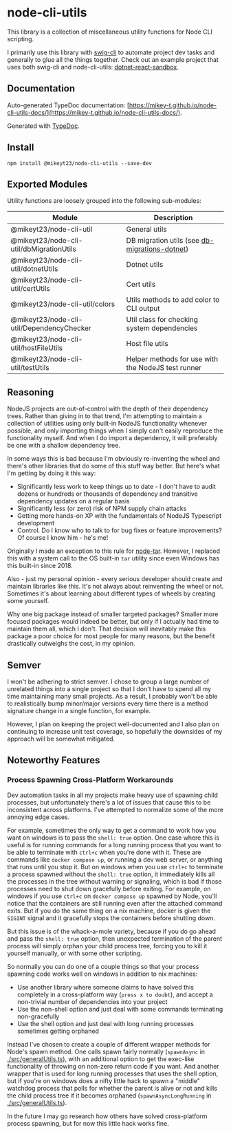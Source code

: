 # node-cli-utils

This library is a collection of miscellaneous utility functions for Node CLI scripting.

I primarily use this library with [swig-cli](https://github.com/mikey-t/swig) to automate project dev tasks and generally to glue all the things together. Check out an example project that uses both swig-cli and node-cli-utils: [dotnet-react-sandbox](https://github.com/mikey-t/dotnet-react-sandbox).

## Documentation

Auto-generated TypeDoc documentation: [https://mikey-t.github.io/node-cli-utils-docs/](https://mikey-t.github.io/node-cli-utils-docs/).

Generated with [TypeDoc](https://github.com/TypeStrong/typedoc).

## Install

```
npm install @mikeyt23/node-cli-utils --save-dev
```

## Exported Modules

Utility functions are loosely grouped into the following sub-modules:

| Module | Description |
|--------|-------------|
| @mikeyt23/node-cli-util | General utils |
| @mikeyt23/node-cli-util/dbMigrationUtils  | DB migration utils (see [db-migrations-dotnet](https://github.com/mikey-t/db-migrations-dotnet)) |
| @mikeyt23/node-cli-util/dotnetUtils | Dotnet utils |
| @mikeyt23/node-cli-util/certUtils | Cert utils |
| @mikeyt23/node-cli-util/colors | Utils methods to add color to CLI output |
| @mikeyt23/node-cli-util/DependencyChecker | Util class for checking system dependencies |
| @mikeyt23/node-cli-util/hostFileUtils | Host file utils |
| @mikeyt23/node-cli-util/testUtils | Helper methods for use with the NodeJS test runner | 

## Reasoning

NodeJS projects are out-of-control with the depth of their dependency trees. Rather than giving in to that trend, I'm attempting to maintain a collection of utilities using only built-in NodeJS functionality whenever possible, and only importing things when I simply can't easily reproduce the functionality myself. And when I do import a dependency, it will preferably be one with a shallow dependency tree.

In some ways this is bad because I'm obviously re-inventing the wheel and there's other libraries that do some of this stuff way better. But here's what I'm getting by doing it this way:

- Significantly less work to keep things up to date - I don't have to audit dozens or hundreds or thousands of dependency and transitive dependency updates on a regular basis
- Significantly less (or zero) risk of NPM supply chain attacks
- Getting more hands-on XP with the fundamentals of NodeJS Typescript development
- Control. Do I know who to talk to for bug fixes or feature improvements? Of course I know him - he's me!

Originally I made an exception to this rule for [node-tar](https://github.com/isaacs/node-tar). However, I replaced this with a system call to the OS built-in `tar` utility since even Windows has this built-in since 2018.

Also - just my personal opinion - every serious developer should create and maintain libraries like this. It's not always about reinventing the wheel or not. Sometimes it's about learning about different types of wheels by creating some yourself.

Why one big package instead of smaller targeted packages? Smaller more focused packages would indeed be better, but only if I actually had time to maintain them all, which I don't. That decision will inevitably make this package a poor choice for most people for many reasons, but the benefit drastically outweighs the cost, in my opinion.

## Semver

I won't be adhering to strict semver. I chose to group a large number of unrelated things into a single project so that I don't have to spend all my time maintaining many small projects. As a result, I probably won't be able to realistically bump minor/major versions every time there is a method signature change in a single function, for example.

However, I plan on keeping the project well-documented and I also plan on continuing to increase unit test coverage, so hopefully the downsides of my approach will be somewhat mitigated.

## Noteworthy Features

### Process Spawning Cross-Platform Workarounds

Dev automation tasks in all my projects make heavy use of spawning child processes, but unfortunately there's a lot of issues that cause this to be inconsistent across platforms. I've attempted to normalize some of the more annoying edge cases. 

For example, sometimes the only way to get a command to work how you want on windows is to pass the `shell: true` option. One case where this is useful is for running commands for a long running process that you want to be able to terminate with `ctrl+c` when you're done with it. These are commands like `docker compose up`, or running a dev web server, or anything that runs until you stop it. But on windows when you use `ctrl+c` to terminate a process spawned without the `shell: true` option, it immediately kills all the processes in the tree without warning or signaling, which is bad if those processes need to shut down gracefully before exiting. For example, on windows if you use `ctrl+c` on `docker compose up` spawned by Node, you'll notice that the containers are still running even after the attached command exits. But if you do the same thing on a nix machine, docker is given the `SIGINT` signal and it gracefully stops the containers before shutting down.

But this issue is of the whack-a-mole variety, because if you do go ahead and pass the `shell: true` option, then unexpected termination of the parent process will simply orphan your child process tree, forcing you to kill it yourself manually, or with some other scripting.

So normally you can do one of a couple things so that your process spawning code works well on windows in addition to nix machines:

- Use another library where someone claims to have solved this completely in a cross-platform way (`press x to doubt`), and accept a non-trivial number of dependencies into your project
- Use the non-shell option and just deal with some commands terminating non-gracefully
- Use the shell option and just deal with long running processes sometimes getting orphaned

Instead I've chosen to create a couple of different wrapper methods for Node's spawn method. One calls spawn fairly normally (`spawnAsync` in [./src/generalUtils.ts](./src/generalUtils.ts)), with an additional option to get the exec-like functionality of throwing on non-zero return code if you want. And another wrapper that is used for long running processes that uses the shell option, but if you're on windows does a nifty little hack to spawn a "middle" watchdog process that polls for whether the parent is alive or not and kills the child process tree if it becomes orphaned (`spawnAsyncLongRunning` in [./src/generalUtils.ts](./src/generalUtils.ts)).

In the future I may go research how others have solved cross-platform process spawning, but for now this little hack works fine.
